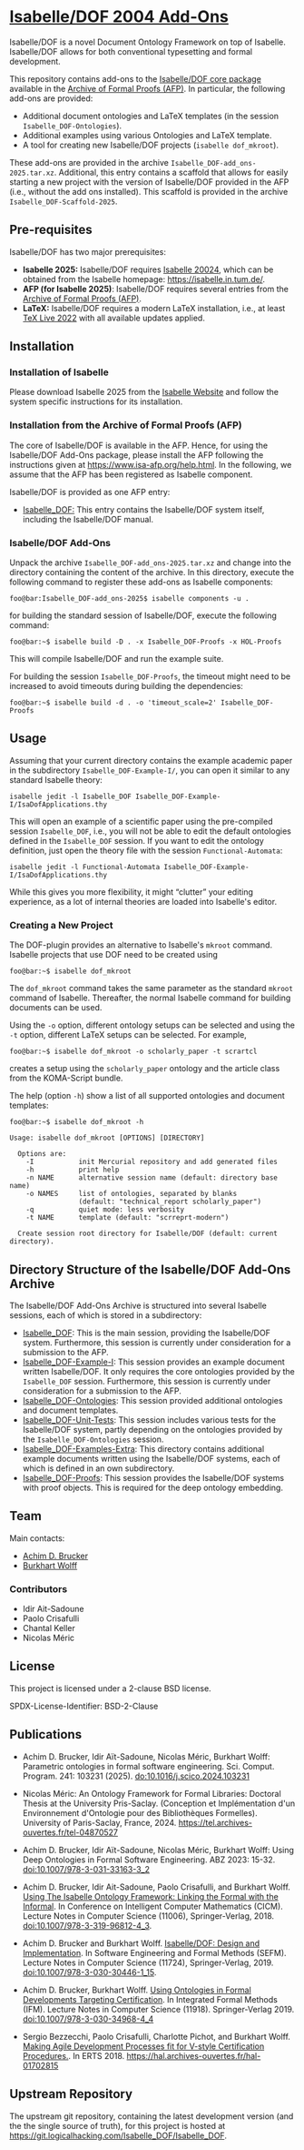 # [Isabelle/DOF 2004 Add-Ons](https://git.logicalhacking.com/Isabelle_DOF/Isabelle_DOF)

Isabelle/DOF is a novel Document Ontology Framework on top of Isabelle.
Isabelle/DOF allows for both conventional typesetting and formal development.

This repository contains add-ons to the [Isabelle/DOF core
package](https://www.isa-afp.org/entries/Isabelle_DOF.html) available in the [Archive of
Formal Proofs (AFP)](https://www.isa-afp.org/). In particular, the following
add-ons are provided:

* Additional document ontologies and LaTeX templates (in the session `Isabelle_DOF-Ontologies`).
* Additional examples using various Ontologies and LaTeX template.
* A tool for creating new Isabelle/DOF projects (`isabelle dof_mkroot`).

These add-ons are provided in the archive `Isabelle_DOF-add_ons-2025.tar.xz`.
Additional, this entry contains a scaffold that allows for easily starting a new
project with the version of Isabelle/DOF provided in the AFP (i.e., without the
add ons installed). This scaffold is provided in the archive
`Isabelle_DOF-Scaffold-2025`.

## Pre-requisites

Isabelle/DOF has two major prerequisites:

* **Isabelle 2025:** Isabelle/DOF requires [Isabelle
  20024](https://isabelle.in.tum.de/), which can be obtained from the Isabelle
  homepage: <https://isabelle.in.tum.de/>.  
* **AFP (for Isabelle 2025)**: Isabelle/DOF requires several entries from the
  [Archive of Formal Proofs (AFP)](https://www.isa-afp.org/).
* **LaTeX:** Isabelle/DOF requires a modern LaTeX installation, i.e., at least
  [TeX Live 2022](https://www.tug.org/texlive/) with all available updates
  applied.
  
## Installation

### Installation of Isabelle

Please download Isabelle 2025 from the [Isabelle
Website](http://isabelle.in.tum.de/website-Isabelle2025/index.html) and follow
the system specific instructions for its installation.

### Installation from the Archive of Formal Proofs (AFP)

The core of Isabelle/DOF is available in the AFP. Hence, for using the
Isabelle/DOF Add-Ons package, please install the AFP following the instructions
given at <https://www.isa-afp.org/help.html>. In the following, we assume that
the AFP has been registered as Isabelle component.

Isabelle/DOF is provided as one AFP entry:

* [Isabelle_DOF:](https://www.isa-afp.org/entries/Isabelle_DOF.html) This entry
  contains the Isabelle/DOF system itself, including the Isabelle/DOF manual.

### Isabelle/DOF Add-Ons

Unpack the archive `Isabelle_DOF-add_ons-2025.tar.xz` and change into the 
directory containing the content of the archive. In this directory, execute
the following command to register these add-ons as Isabelle components:

```console
foo@bar:Isabelle_DOF-add_ons-2025$ isabelle components -u . 
```

for building the standard session of Isabelle/DOF, execute the following command:

```console
foo@bar:~$ isabelle build -D . -x Isabelle_DOF-Proofs -x HOL-Proofs
```

This will compile Isabelle/DOF and run the example suite.

For building the session ``Isabelle_DOF-Proofs``, the timeout might need to be
increased to avoid timeouts during building the dependencies:

```console
foo@bar:~$ isabelle build -d . -o 'timeout_scale=2' Isabelle_DOF-Proofs
```

## Usage

Assuming that your current directory contains the example academic paper in the
subdirectory ``Isabelle_DOF-Example-I/``, you can open it similar
to any standard Isabelle theory:

```console
isabelle jedit -l Isabelle_DOF Isabelle_DOF-Example-I/IsaDofApplications.thy
```

This will open an example of a scientific paper using the pre-compiled session
``Isabelle_DOF``, i.e., you will not be able to edit the default ontologies
defined in the ``Isabelle_DOF`` session.  If you want to edit the ontology definition, 
just open the theory file with the session ``Functional-Automata``:

```console
isabelle jedit -l Functional-Automata Isabelle_DOF-Example-I/IsaDofApplications.thy
```

While this gives you more flexibility, it might “clutter” your editing
experience, as a lot of internal theories are loaded into Isabelle's editor.

### Creating a New Project

The DOF-plugin provides an alternative to Isabelle's ``mkroot`` command.
Isabelle projects that use DOF need to be created using

```console
foo@bar:~$ isabelle dof_mkroot
```

The ``dof_mkroot`` command takes the same parameter as the standard ``mkroot``
command of Isabelle. Thereafter, the normal Isabelle command for building
documents can be used.

Using the ``-o`` option, different ontology setups can be selected and using the
``-t`` option, different LaTeX setups can be selected. For example,

```console
foo@bar:~$ isabelle dof_mkroot -o scholarly_paper -t scrartcl
```

creates a setup using the ``scholarly_paper`` ontology and the article class from
the KOMA-Script bundle.

The help (option ``-h``) show a list of all supported ontologies and document
templates:

```console
foo@bar:~$ isabelle dof_mkroot -h

Usage: isabelle dof_mkroot [OPTIONS] [DIRECTORY]

  Options are:
    -I           init Mercurial repository and add generated files
    -h           print help
    -n NAME      alternative session name (default: directory base name)
    -o NAMES     list of ontologies, separated by blanks
                 (default: "technical_report scholarly_paper")
    -q           quiet mode: less verbosity
    -t NAME      template (default: "scrreprt-modern")

  Create session root directory for Isabelle/DOF (default: current directory).
```

## Directory Structure of the Isabelle/DOF Add-Ons Archive

The Isabelle/DOF Add-Ons Archive is structured into several Isabelle sessions, each of which is stored
in a subdirectory:

* [Isabelle_DOF](./Isabelle_DOF/): This is the main session, providing the
  Isabelle/DOF system. Furthermore, this session is currently under
  consideration for a submission to the AFP.
* [Isabelle_DOF-Example-I](./Isabelle_DOF-Example-I/):
  This session provides an example document written Isabelle/DOF. It only
  requires the core ontologies provided by the ``Isabelle_DOF`` session.
  Furthermore, this session is currently under consideration for a submission to
  the AFP.
* [Isabelle_DOF-Ontologies](./Isabelle_DOF-Ontologies/): This session provided
  additional ontologies and document templates.
* [Isabelle_DOF-Unit-Tests](./Isabelle_DOF-Unit-Tests/): This session includes
  various tests for the Isabelle/DOF system, partly depending on the ontologies
  provided by the ``Isabelle_DOF-Ontologies`` session.
* [Isabelle_DOF-Examples-Extra](./Isabelle_DOF-Examples-Extra/): This directory
  contains additional example documents written using the Isabelle/DOF systems,
  each of which is defined in an own subdirectory.
* [Isabelle_DOF-Proofs](./Isabelle_DOF-Proofs/): This session provides the
  Isabelle/DOF systems with proof objects. This is required for the deep
  ontology embedding.

## Team

Main contacts:

* [Achim D. Brucker](http://www.brucker.ch/)
* [Burkhart Wolff](https://www.lri.fr/~wolff/)

### Contributors

* Idir Ait-Sadoune
* Paolo Crisafulli
* Chantal Keller
* Nicolas Méric

## License

This project is licensed under a 2-clause BSD license.

SPDX-License-Identifier: BSD-2-Clause

## Publications

* Achim D. Brucker, Idir Aït-Sadoune, Nicolas Méric, Burkhart Wolff: Parametric
  ontologies in formal software engineering. Sci. Comput. Program. 241: 103231
  (2025). [do:10.1016/j.scico.2024.103231](https://doi.org/10.1016/j.scico.2024.103231)

* Nicolas Méric: An Ontology Framework for Formal Libraries: Doctoral Thesis at
  the University Pris-Saclay. (Conception et Implémentation d'un Environnement
  d'Ontologie pour des Bibliothèques Formelles). University of Paris-Saclay,
  France, 2024. <https://tel.archives-ouvertes.fr/tel-04870527>

* Achim D. Brucker, Idir Aït-Sadoune, Nicolas Méric, Burkhart Wolff: Using Deep
  Ontologies in Formal Software Engineering. ABZ 2023: 15-32.
  [doi:10.1007/978-3-031-33163-3_2](https://doi.org/10.1007/978-3-031-33163-3_2)

* Achim D. Brucker, Idir Ait-Sadoune, Paolo Crisafulli, and Burkhart Wolff.
  [Using The Isabelle Ontology Framework: Linking the Formal with the
  Informal](https://www.brucker.ch/bibliography/download/2018/brucker.ea-isabelle-ontologies-2018.pdf).
  In Conference on Intelligent Computer Mathematics (CICM). Lecture Notes in
  Computer Science (11006), Springer-Verlag, 2018.
  [doi:10.1007/978-3-319-96812-4_3](https://doi.org/10.1007/978-3-319-96812-4_3).

* Achim D. Brucker and Burkhart Wolff. [Isabelle/DOF: Design and
  Implementation](https://www.brucker.ch/bibliography/download/2019/brucker.ea-isabelledof-2019.pdf).
  In Software Engineering and Formal Methods (SEFM). Lecture Notes in Computer
  Science (11724), Springer-Verlag, 2019.
  [doi:10.1007/978-3-030-30446-1_15](https://doi.org/10.1007/978-3-030-30446-1_15).

* Achim D. Brucker, Burkhart Wolff. [Using Ontologies in Formal Developments
  Targeting
  Certification](https://www.brucker.ch/bibliography/download/2019/brucker.ea-ontologies-certification-2019.pdf).
  In Integrated Formal Methods (IFM). Lecture Notes in Computer Science (11918).
  Springer-Verlag 2019.
  [doi:10.1007/978-3-030-34968-4_4](http://dx.doi.org/10.1007/978-3-030-34968-4_4)  

* Sergio Bezzecchi, Paolo Crisafulli, Charlotte Pichot, and Burkhart Wolff.
  [Making Agile Development Processes fit for V-style Certification
   Procedures.](https://hal.archives-ouvertes.fr/hal-01702815/document). In ERTS 2018. <https://hal.archives-ouvertes.fr/hal-01702815>

## Upstream Repository

The upstream git repository, containing the latest development version (and the
the single source of truth), for this project is hosted at
<https://git.logicalhacking.com/Isabelle_DOF/Isabelle_DOF>.
